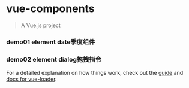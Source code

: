 # vue-components

> A Vue.js project

### demo01 element date季度组件
### demo02 element dialog拖拽指令

For a detailed explanation on how things work, check out the [guide](http://vuejs-templates.github.io/webpack/) and [docs for vue-loader](http://vuejs.github.io/vue-loader).
